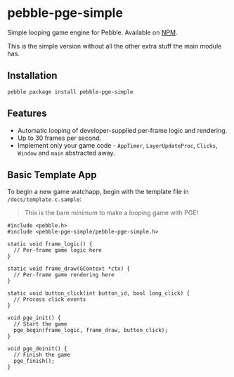 # pebble-pge-simple

Simple looping game engine for Pebble. Available on
[NPM](https://www.npmjs.com/package/pebble-pge-simple).

This is the simple version without all the other extra stuff the main module has.


## Installation

`pebble package install pebble-pge-simple`


## Features

- Automatic looping of developer-supplied per-frame logic and rendering.
- Up to 30 frames per second.
- Implement only your game code - `AppTimer`, `LayerUpdateProc`, `Clicks`,
  `Window` and `main` abstracted away.


## Basic Template App

To begin a new game watchapp, begin with the template file in `/docs/template.c.sample`:

> This is the bare minimum to make a looping game with PGE!

```
#include <pebble.h>
#include <pebble-pge-simple/pebble-pge-simple.h>

static void frame_logic() {
  // Per-frame game logic here
}

static void frame_draw(GContext *ctx) {
  // Per-frame game rendering here
}

static void button_click(int button_id, bool long_click) {
  // Process click events
}

void pge_init() {
  // Start the game
  pge_begin(frame_logic, frame_draw, button_click);
}

void pge_deinit() {
  // Finish the game
  pge_finish();
}
```
